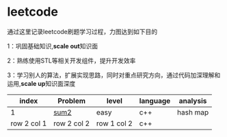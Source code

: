 #  leetcode


通过这里记录leetcode刷题学习过程，力图达到如下目的

1：巩固基础知识,**scale out**知识面

2：熟练使用STL等相关开发组件，提升开发效率

3：学习别人的算法，扩展实现思路，同时对重点研究方向，通过代码加深理解和运用,**scale up**知识面深度

index | Problem | level | language | analysis
---|---|---|---|---|
1 | [sum2](https://github.com/beyondli/leetcode/blob/master/cpp/1sum2.cpp)| easy| c++|hash map
row 2 col 1 | row 2 col 2| row 1 col 2| c++


